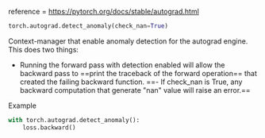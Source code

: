 reference = https://pytorch.org/docs/stable/autograd.html

```python
torch.autograd.detect_anomaly(check_nan=True)
```

Context-manager that enable anomaly detection for the autograd engine. This does two things:
- Running the forward pass with detection enabled will allow the backward pass to ==print the traceback of the forward operation== that created the failing backward function. 
==- If check_nan is True, any backward computation that generate "nan" value will raise an error.== 

Example
```python
with torch.autograd.detect_anomaly():
	loss.backward()
```